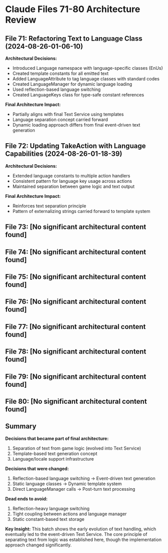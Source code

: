 # Claude Files 71-80 Architecture Review

## File 71: Refactoring Text to Language Class (2024-08-26-01-06-10)
**Architectural Decisions:**
- Introduced Language namespace with language-specific classes (EnUs)
- Created template constants for all emitted text
- Added LanguageAttribute to tag language classes with standard codes
- Created LanguageManager for dynamic language loading
- Used reflection-based language switching
- Created LanguageKeys class for type-safe constant references

**Final Architecture Impact:**
- Partially aligns with final Text Service using templates
- Language separation concept carried forward
- Dynamic loading approach differs from final event-driven text generation

## File 72: Updating TakeAction with Language Capabilities (2024-08-26-01-18-39)
**Architectural Decisions:**
- Extended language constants to multiple action handlers
- Consistent pattern for language key usage across actions
- Maintained separation between game logic and text output

**Final Architecture Impact:**
- Reinforces text separation principle
- Pattern of externalizing strings carried forward to template system

## File 73: [No significant architectural content found]

## File 74: [No significant architectural content found]

## File 75: [No significant architectural content found]

## File 76: [No significant architectural content found]

## File 77: [No significant architectural content found]

## File 78: [No significant architectural content found]

## File 79: [No significant architectural content found]

## File 80: [No significant architectural content found]

## Summary

**Decisions that became part of final architecture:**
1. Separation of text from game logic (evolved into Text Service)
2. Template-based text generation concept
3. Language/locale support infrastructure

**Decisions that were changed:**
1. Reflection-based language switching → Event-driven text generation
2. Static language classes → Dynamic template system
3. Direct LanguageManager calls → Post-turn text processing

**Dead ends to avoid:**
1. Reflection-heavy language switching
2. Tight coupling between actions and language manager
3. Static constant-based text storage

**Key Insight:**
This batch shows the early evolution of text handling, which eventually led to the event-driven Text Service. The core principle of separating text from logic was established here, though the implementation approach changed significantly.